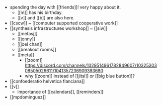 - spending the day with [[friends]]! very happy about it.
  - [[m]] has his birthday.
  - [[v]] and [[b]] are also here.
- [[cscw]] ~ [[computer supported cooperative work]]
- [[synthesis infrastructures workshop]] ~ [[siw]]
  - [[metasj]]
  - [[jonny]]
  - [[joel chan]]
  - [[breakout rooms]]
  - [[meta]]
    - [[zoom]] https://discord.com/channels/1029514961782849607/1032530308505026611/1041357236909383680
    - why [[zoom]] instead of [[jitsi]] or [[big blue button]]?
- [[confoederatio helvetica flanciana]]
- [[v]]
  - importance of [[calendars]], [[reminders]]
- [[mpdominguez]]
